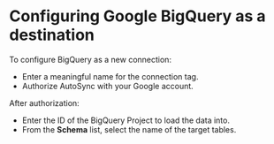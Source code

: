 # Configuring Google BigQuery as a destination

To configure BigQuery as a new connection:

-   Enter a meaningful name for the connection tag.
-   Authorize AutoSync with your Google account.

After authorization:

-   Enter the ID of the BigQuery Project to load the data into.
-   From the **Schema** list, select the name of the target tables.

